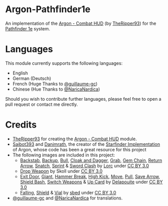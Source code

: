 # Argon-Pathfinder1e

An implementation of the [Argon - Combat HUD](https://foundryvtt.com/packages/enhancedcombathud) (by [TheRipper93](https://theripper93.com/)) for the [Pathfinder 1e](https://foundryvtt.com/packages/pf1) system.

# Languages

This module currently supports the following languages:
- English
- German (Deutsch)
- French (Huge Thanks to [@guillaume-gc](https://github.com/guillaume-gc))
- Chinese (Hue Thanks to [@NaricaNardica](https://github.com/NaricaNardica))

Should you wish to contribute further languages, please feel free to open a pull request or contact me directly.

# Credits
- [TheRipper93](https://theripper93.com/) for creating the [Argon - Combat HUD](https://foundryvtt.com/packages/enhancedcombathud) module.
- [Saibot393](https://github.com/Saibot393) and [Danimrath](https://github.com/danimrath), the creator of the [Starfinder Implementation](https://github.com/Saibot393/enhancedcombathud-sfrpg) of Argon, whose code has been a great resource for this project
- The following images are included in this project:
  - [Backstab](https://game-icons.net/1x1/lorc/backstab.html), [Backup](https://game-icons.net/1x1/lorc/backup.html), [Bull](https://game-icons.net/1x1/lorc/bull.html), [Cloak and Dagger](https://game-icons.net/1x1/lorc/cloak-dagger.html), [Grab](https://game-icons.net/1x1/lorc/grab.html), [Gem Chain](https://game-icons.net/1x1/lorc/gem-chain.html), [Return Arrow](https://game-icons.net/1x1/lorc/return-arrow.html), [Snatch](https://game-icons.net/1x1/lorc/snatch.html), [Sprint](https://game-icons.net/1x1/lorc/sprint.html) & [Sword Clash](https://game-icons.net/1x1/lorc/sword-clash.html) by [Lorc](https://lorcblog.blogspot.com/) under [CC BY 3.0](https://creativecommons.org/licenses/by/3.0/)
  - [Drop Weapon](https://game-icons.net/1x1/skoll/drop-weapon.html) by Skoll under [CC BY 3.0](https://creativecommons.org/licenses/by/3.0/)
  - [Exit Door](https://game-icons.net/1x1/delapouite/exit-door.html), [Giant](https://game-icons.net/1x1/delapouite/giant.html), [Hammer Break](https://game-icons.net/1x1/delapouite/hammer-break.html), [High Kick](https://game-icons.net/1x1/delapouite/high-kick.html), [Move](https://game-icons.net/1x1/delapouite/move.html), [Pull](https://game-icons.net/1x1/delapouite/pull.html), [Save Arrow](https://game-icons.net/1x1/delapouite/save-arrow.html), [Shield Bash](https://game-icons.net/1x1/delapouite/shield-bash.html), [Switch Weapons](https://game-icons.net/1x1/delapouite/switch-weapon.html) & [Up Card](https://game-icons.net/1x1/delapouite/up-card.html) by [Delapouite](https://delapouite.com/) under [CC BY 3.0](https://creativecommons.org/licenses/by/3.0/)
  - [Falling](https://game-icons.net/1x1/sbed/falling.html), [Shield](https://game-icons.net/1x1/sbed/shield.html) & [Vial](https://game-icons.net/1x1/sbed/vial.html) by [sbed](https://opengameart.org/content/95-game-icons) under [CC BY 3.0](https://creativecommons.org/licenses/by/3.0/)
- [@guillaume-gc](https://github.com/guillaume-gc) and [@NaricaNardica](https://github.com/NaricaNardica) for translations.
